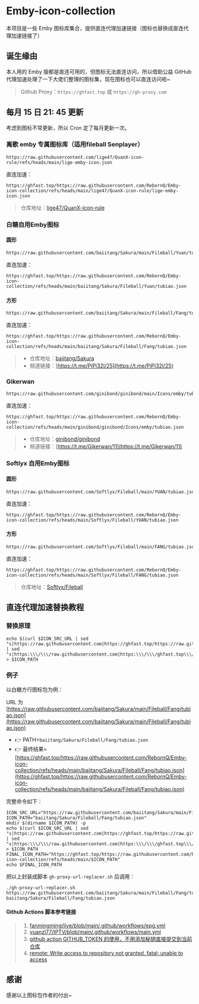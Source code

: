 # Emby-icon-collection

本项目是一些 Emby 图标库集合，提供直连代理加速链接（图标也替换成直连代理加速链接了）

## 诞生缘由

本人用的 Emby 服都是直连可用的，但图标无法直连访问，所以借助公益 GitHub 代理加速处理了一下大佬们整理的图标集，现在图标也可以直连访问啦~

> Github Proxy：`https://ghfast.top` 或 `https://gh-proxy.com`

## 每月 15 日 21: 45 更新

考虑到图标不常更新，所以 Cron 定了每月更新一次。

### 离歌 emby 专属图标库（适用fileball Senplayer）

```
https://raw.githubusercontent.com/lige47/QuanX-icon-rule/refs/heads/main/lige-emby-icon.json
```

直连加速：

```
https://ghfast.top/https://raw.githubusercontent.com/RebornQ/Emby-icon-collection/refs/heads/main/lige47/QuanX-icon-rule/lige-emby-icon.json
```

> 仓库地址：[lige47/QuanX-icon-rule](https://github.com/lige47/QuanX-icon-rule)


### 白糖自用Emby图标

#### 圆形

```
https://raw.githubusercontent.com/baiitang/Sakura/main/Fileball/Yuan/tubiao.json
```

直连加速：

```
https://ghfast.top/https://raw.githubusercontent.com/RebornQ/Emby-icon-collection/refs/heads/main/baiitang/Sakura/Fileball/Yuan/tubiao.json
```

#### 方形

```
https://raw.githubusercontent.com/baiitang/Sakura/main/Fileball/Fang/tubiao.json
```

直连加速：

```
https://ghfast.top/https://raw.githubusercontent.com/RebornQ/Emby-icon-collection/refs/heads/main/baiitang/Sakura/Fileball/Fang/tubiao.json
```

> - 仓库地址：[baiitang/Sakura](https://github.com/baiitang/Sakura)
> - 频道链接：[https://t.me/PiPi32l/25](https://t.me/PiPi32l/25)

### Gikerwan

```
https://raw.githubusercontent.com/ginibond/ginibond/main/Icons/emby/tubiao.json
```

直连加速：

```
https://ghfast.top/https://raw.githubusercontent.com/RebornQ/Emby-icon-collection/refs/heads/main/ginibond/ginibond/Icons/emby/tubiao.json
```

> - 仓库地址：[ginibond/ginibond](https://github.com/ginibond/ginibond)
> - 频道链接：[https://t.me/Gikerwan/11](https://t.me/Gikerwan/11)


### Softlyx 自用Emby图标

#### 圆形

```
https://raw.githubusercontent.com/Softlyx/Fileball/main/YUAN/tubiao.json
```

直连加速：

```
https://ghfast.top/https://raw.githubusercontent.com/RebornQ/Emby-icon-collection/refs/heads/main/Softlyx/Fileball/YUAN/tubiao.json
```

#### 方形

```
https://raw.githubusercontent.com/Softlyx/Fileball/main/FANG/tubiao.json
```

直连加速：

```
https://ghfast.top/https://raw.githubusercontent.com/RebornQ/Emby-icon-collection/refs/heads/main/Softlyx/Fileball/FANG/tubiao.json
```

> 仓库地址：[Softlyx/Fileball](https://github.com/Softlyx/Fileball)


## 直连代理加速替换教程

### 替换原理

```shell
echo $(curl $ICON_SRC_URL | sed "s|https://raw.githubusercontent.com|https://ghfast.top/https://raw.githubusercontent.com|g") | sed "s|https:\\\/\\\/raw.githubusercontent.com|https:\\\/\\\/ghfast.top\\\/https:\\\/\\\/raw.githubusercontent.com|g" > $ICON_PATH
```

### 例子

以白糖方行图标包为例：

URL 为 [https://raw.githubusercontent.com/baiitang/Sakura/main/Fileball/Fang/tubiao.json](https://raw.githubusercontent.com/baiitang/Sakura/main/Fileball/Fang/tubiao.json)
- 👉 PATH=`baiitang/Sakura/Fileball/Fang/tubiao.json`
- 👉 最终结果=[https://ghfast.top/https://raw.githubusercontent.com/RebornQ/Emby-icon-collection/refs/heads/main/baiitang/Sakura/Fileball/Fang/tubiao.json](https://ghfast.top/https://raw.githubusercontent.com/RebornQ/Emby-icon-collection/refs/heads/main/baiitang/Sakura/Fileball/Fang/tubiao.json)

完整命令如下：

```shell
ICON_SRC_URL="https://raw.githubusercontent.com/baiitang/Sakura/main/Fileball/Fang/tubiao.json"
ICON_PATH="baiitang/Sakura/Fileball/Fang/tubiao.json"
mkdir $(dirname $ICON_PATH) -p
echo $(curl $ICON_SRC_URL | sed "s|https://raw.githubusercontent.com|https://ghfast.top/https://raw.githubusercontent.com|g") | sed "s|https:\\\/\\\/raw.githubusercontent.com|https:\\\/\\\/ghfast.top\\\/https:\\\/\\\/raw.githubusercontent.com|g" > $ICON_PATH
FINAL_ICON_PATH="https://ghfast.top/https://raw.githubusercontent.com/RebornQ/Emby-icon-collection/refs/heads/main/$ICON_PATH"
echo $FINAL_ICON_PATH
```

把以上封装成脚本 `gh-proxy-url-replacer.sh` 后调用：

```shell
./gh-proxy-url-replacer.sh https://raw.githubusercontent.com/baiitang/Sakura/main/Fileball/Fang/tubiao.json baiitang/Sakura/Fileball/Fang/tubiao.json
```

#### Github Actions 脚本参考链接

> 1. [fanmingming/live/blob/main/.github/workflows/epg.yml](https://github.com/fanmingming/live/blob/main/.github/workflows/epg.yml)
> 2. [yuanzl77/IPTV/blob/main/.github/workflows/main.yml](https://github.com/yuanzl77/IPTV/blob/main/.github/workflows/main.yml)
> 3. [github action GITHUB_TOKEN 的使用，不用添加秘钥直接提交到当前仓库](https://neucrack.com/p/385)
> 4. [remote: Write access to repository not granted. fatal: unable to access](https://stackoverflow.com/questions/70538793/remote-write-access-to-repository-not-granted-fatal-unable-to-access)


## 感谢

感谢以上图标包作者的付出~
